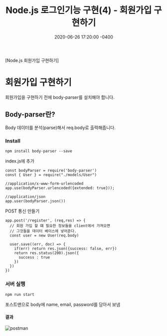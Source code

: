 ﻿---
title: "Node.js 로그인기능 구현(4) -  회원가입 구현하기"
date: 2020-06-26 17:20:00 -0400
categories: Study
---

[Node.js 회원가입 구현하기]



# 회원가입 구현하기

회원가입을 구현하기 전에 body-parser를 설치해야 합니다.



## Body-parser란?

Body 데이터를 분석(parse)해서 req.body로 출력해줍니다.



### Install

```
npm install body-parser --save
```



index.js에 추가

```
const bodyParser = require('body-parser')
const { User } = require("./models/User")

//application/x-www-form-urlencoded
app.use(bodyParser.urlencoded({extended: true}));

//application/json
app.user(bodyParser.json())
```



POST 통신 만들기

```
app.post('/register', (req,res) => {
  // 회원 가입 할 떄 필요한 정보들을 client에서 가져오면
  // 그것들을 데이터 베이스에 넣어준다.
  const user = new User(req.body)

  user.save((err, doc) => {
    if(err) return res.json({success: false, err})
    return res.status(200).json({
      success : true
    })
  })
})
```



### 서버 실행

```
npm run start
```

포스트맨으로 body에 name, email, password를 담아서 보냄



#### 결과

![postman](../../assets/images/study/node4/postman.PNG)